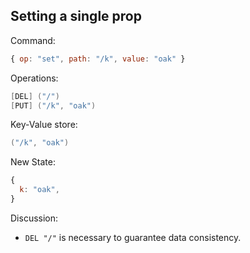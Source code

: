 ## Setting a single prop

Command:

```js
{ op: "set", path: "/k", value: "oak" }
```

Operations:

```cs
[DEL] ("/")
[PUT] ("/k", "oak")
```

Key-Value store:

```cs
("/k", "oak")
```

New State:

```js
{
  k: "oak",
}
```

Discussion:

- `DEL "/"` is necessary to guarantee data consistency.

